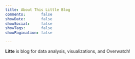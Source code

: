 ```yaml
---
title: About This Little Blog
comments:       false
showDate:       false
showSocial:     false
showTags:       false
showPagination: false

---
```


**Litte** is blog for data analysis, visualizations, and Overwatch!

